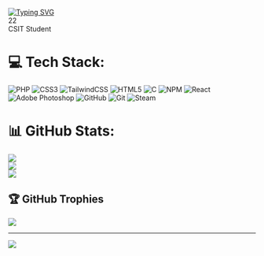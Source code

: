 [![Typing SVG](https://readme-typing-svg.demolab.com/?lines=Hello;I+am+Bipulranjan+Paudel)](https://git.io/typing-svg)
<br>22<br>CSIT Student


# 💻 Tech Stack:
![PHP](https://img.shields.io/badge/php-%23777BB4.svg?style=for-the-badge&logo=php&logoColor=white) ![CSS3](https://img.shields.io/badge/css3-%231572B6.svg?style=for-the-badge&logo=css3&logoColor=white) ![TailwindCSS](https://img.shields.io/badge/tailwindcss-%2338B2AC.svg?style=for-the-badge&logo=tailwind-css&logoColor=white) ![HTML5](https://img.shields.io/badge/html5-%23E34F26.svg?style=for-the-badge&logo=html5&logoColor=white) ![C](https://img.shields.io/badge/c-%2300599C.svg?style=for-the-badge&logo=c&logoColor=white) ![NPM](https://img.shields.io/badge/NPM-%23CB3837.svg?style=for-the-badge&logo=npm&logoColor=white) ![React](https://img.shields.io/badge/react-%2320232a.svg?style=for-the-badge&logo=react&logoColor=%2361DAFB) ![Adobe Photoshop](https://img.shields.io/badge/adobe%20photoshop-%2331A8FF.svg?style=for-the-badge&logo=adobe%20photoshop&logoColor=white) ![GitHub](https://img.shields.io/badge/github-%23121011.svg?style=for-the-badge&logo=github&logoColor=white) ![Git](https://img.shields.io/badge/git-%23F05033.svg?style=for-the-badge&logo=git&logoColor=white) ![Steam](https://img.shields.io/badge/steam-%23000000.svg?style=for-the-badge&logo=steam&logoColor=white)

# 📊 GitHub Stats:
![](https://github-readme-stats.vercel.app/api?username=biple&theme=nightowl&hide_border=false&include_all_commits=true&count_private=true)<br/>
![](https://github-readme-streak-stats.herokuapp.com/?user=biple&theme=nightowl&hide_border=false)<br/>
![](https://github-readme-stats.vercel.app/api/top-langs/?username=biple&theme=nightowl&hide_border=false&include_all_commits=true&count_private=true&layout=compact)

## 🏆 GitHub Trophies
![](https://github-profile-trophy.vercel.app/?username=biple&theme=radical&no-frame=false&no-bg=true&margin-w=4)

---
[![](https://visitcount.itsvg.in/api?id=biple&icon=0&color=0)](https://visitcount.itsvg.in)

<!-- Proudly created with GPRM ( https://gprm.itsvg.in ) -->
